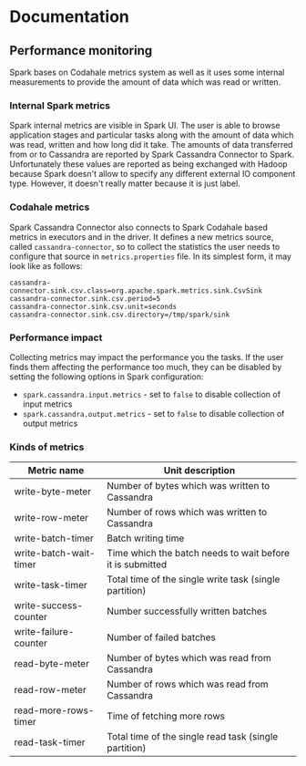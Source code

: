 # Documentation
## Performance monitoring

Spark bases on Codahale metrics system as well as it uses some internal measurements to provide
the amount of data which was read or written.

### Internal Spark metrics
Spark internal metrics are visible in Spark UI. The user is able to browse application stages and
particular tasks along with the amount of data which was read, written and how long did it take.
The amounts of data transferred from or to Cassandra are reported by Spark Cassandra Connector to
Spark. Unfortunately these values are reported as being exchanged with Hadoop because Spark doesn't
allow to specify any different external IO component type. However, it doesn't really matter
because it is just label.

### Codahale metrics
Spark Cassandra Connector also connects to Spark Codahale based metrics in executors and in the
driver. It defines a new metrics source, called `cassandra-connector`, so to collect the statistics
the user needs to configure that source in `metrics.properties` file. In its simplest form, it may
look like as follows:

```
cassandra-connector.sink.csv.class=org.apache.spark.metrics.sink.CsvSink
cassandra-connector.sink.csv.period=5
cassandra-connector.sink.csv.unit=seconds
cassandra-connector.sink.csv.directory=/tmp/spark/sink
```

### Performance impact
Collecting metrics may impact the performance you the tasks. If the user finds them affecting
the performance too much, they can be disabled by setting the following options in Spark
configuration:

- `spark.cassandra.input.metrics` - set to `false` to disable collection of input metrics
- `spark.cassandra.output.metrics` - set to `false` to disable collection of output metrics

### Kinds of metrics
Metric name            | Unit description
-----------------------|---------------------------------------------------------------
write-byte-meter       | Number of bytes which was written to Cassandra
write-row-meter        | Number of rows which was written to Cassandra
write-batch-timer      | Batch writing time
write-batch-wait-timer | Time which the batch needs to wait before it is submitted
write-task-timer       | Total time of the single write task (single partition)
write-success-counter  | Number successfully written batches
write-failure-counter  | Number of failed batches
read-byte-meter        | Number of bytes which was read from Cassandra
read-row-meter         | Number of rows which was read from Cassandra
read-more-rows-timer   | Time of fetching more rows
read-task-timer        | Total time of the single read task (single partition)

